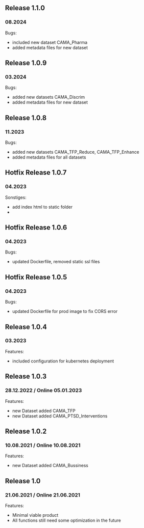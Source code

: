 ## Release 1.1.0
### 08.2024
Bugs:
* included new dataset CAMA_Pharma
* added metadata files for new dataset

## Release 1.0.9
### 03.2024
Bugs:
* added new datasets CAMA_Discrim
* added metadata files for new dataset

## Release 1.0.8
### 11.2023
Bugs:
* added new datasets CAMA_TFP_Reduce, CAMA_TFP_Enhance
* added metadata files for all datasets

## Hotfix Release 1.0.7
### 04.2023
Sonstiges:
* add index html to static folder
*
## Hotfix Release 1.0.6
### 04.2023
Bugs:
* updated Dockerfile, removed static ssl files

## Hotfix Release 1.0.5
### 04.2023
Bugs:
* updated Dockerfile for prod image to fix CORS error

## Release 1.0.4
### 03.2023 
Features:
* included configuration  for kubernetes deployment

## Release 1.0.3
### 28.12.2022 / Online 05.01.2023
Features:
* new Dataset added CAMA_TFP
* new Dataset added CAMA_PTSD_Interventions

## Release 1.0.2
### 10.08.2021 / Online 10.08.2021
Features:
* new Dataset added CAMA_Bussiness

## Release 1.0
### 21.06.2021 / Online 21.06.2021
Features:
* Minimal viable product 
* All functions still need some optimization in the future



